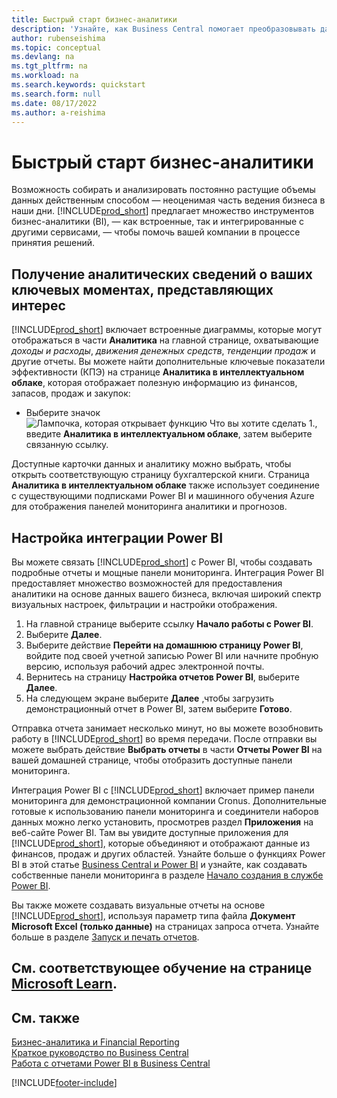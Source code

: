 ```yaml
---
title: Быстрый старт бизнес-аналитики
description: 'Узнайте, как Business Central помогает преобразовывать данные компании в полезную информацию с помощью отчетов и панелей мониторинга бизнес-аналитики.'
author: rubenseishima
ms.topic: conceptual
ms.devlang: na
ms.tgt_pltfrm: na
ms.workload: na
ms.search.keywords: quickstart
ms.search.form: null
ms.date: 08/17/2022
ms.author: a-reishima
---
```


# Быстрый старт бизнес-аналитики

Возможность собирать и анализировать постоянно растущие объемы данных действенным способом — неоценимая часть ведения бизнеса в наши дни. [!INCLUDE[prod_short](includes/prod_short.md)] предлагает множество инструментов бизнес-аналитики (BI), &mdash; как встроенные, так и интегрированные с другими сервисами, &mdash; чтобы помочь вашей компании в процессе принятия решений.

## Получение аналитических сведений о ваших ключевых моментах, представляющих интерес

[!INCLUDE[prod_short](includes/prod_short.md)] включает встроенные диаграммы, которые могут отображаться в части **Аналитика** на главной странице, охватывающие *доходы и расходы*, *движения денежных средств*, *тенденции продаж* и другие отчеты. Вы можете найти дополнительные ключевые показатели эффективности (КПЭ) на странице **Аналитика в интеллектуальном облаке**, которая отображает полезную информацию из финансов, запасов, продаж и закупок:

* Выберите значок ![Лампочка, которая открывает функцию Что вы хотите сделать 1.](media/ui-search/search_small.png "Что вы хотите сделать"), введите **Аналитика в интеллектуальном облаке**, затем выберите связанную ссылку.

Доступные карточки данных и аналитику можно выбрать, чтобы открыть соответствующую страницу бухгалтерской книги. Страница **Аналитика в интеллектуальном облаке** также использует соединение с существующими подписками Power BI и машинного обучения Azure для отображения панелей мониторинга аналитики и прогнозов.

## Настройка интеграции Power BI

Вы можете связать [!INCLUDE[prod_short](includes/prod_short.md)] с Power BI, чтобы создавать подробные отчеты и мощные панели мониторинга. Интеграция Power BI предоставляет множество возможностей для предоставления аналитики на основе данных вашего бизнеса, включая широкий спектр визуальных настроек, фильтрации и настройки отображения.

1. На главной странице выберите ссылку **Начало работы с Power BI**.
2. Выберите **Далее**.
3. Выберите действие **Перейти на домашнюю страницу Power BI**, войдите под своей учетной записью Power BI или начните пробную версию, используя рабочий адрес электронной почты.
4. Вернитесь на страницу **Настройка отчетов Power BI**, выберите **Далее**.
5. На следующем экране выберите **Далее** ,чтобы загрузить демонстрационный отчет в Power BI, затем выберите **Готово**.

Отправка отчета занимает несколько минут, но вы можете возобновить работу в [!INCLUDE[prod_short](includes/prod_short.md)] во время передачи. После отправки вы можете выбрать действие **Выбрать отчеты** в части **Отчеты Power BI** на вашей домашней странице, чтобы отобразить доступные панели мониторинга.

Интеграция Power BI с [!INCLUDE[prod_short](includes/prod_short.md)] включает пример панели мониторинга для демонстрационной компании Cronus. Дополнительные готовые к использованию панели мониторинга и соединители наборов данных можно легко установить, просмотрев раздел **Приложения** на веб-сайте Power BI. Там вы увидите доступные приложения для [!INCLUDE[prod_short](includes/prod_short.md)], которые объединяют и отображают данные из финансов, продаж и других областей. Узнайте больше о функциях Power BI в этой статье [Business Central и Power BI](admin-powerbi.md) и узнайте, как создавать собственные панели мониторинга в разделе [Начало создания в службе Power BI](/power-bi/fundamentals/service-get-started).

Вы также можете создавать визуальные отчеты на основе [!INCLUDE[prod_short](includes/prod_short.md)], используя параметр типа файла **Документ Microsoft Excel (только данные)** на страницах запроса отчета. Узнайте больше в разделе [Запуск и печать отчетов](ui-work-report.md).

## См. соответствующее обучение на странице [Microsoft Learn](/learn/paths/use-power-bi).

## См. также

[Бизнес-аналитика и Financial Reporting](bi.md)  
[Краткое руководство по Business Central](quick-start-business-central.md)  
[Работа с отчетами Power BI в Business Central](across-working-with-powerbi.md)  

[!INCLUDE[footer-include](includes/footer-banner.md)]
